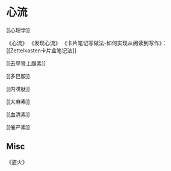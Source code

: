 # 心流

[[心理学]]

《心流》
《发现心流》
《卡片笔记写做法-如何实现从阅读到写作》：[[Zettelkasten卡片盒笔记法]]

[[去甲肾上腺素]]

[[多巴胺]]

[[内啡肽]]

[[大麻素]]

[[血清素]]

[[催产素]]


## Misc

《盗火》







